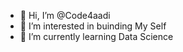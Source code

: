 - 👋 Hi, I’m @Code4aadi
- 👀 I’m interested in buinding My Self
- 🌱 I’m currently learning Data Science
  


<!---
Code4aadi/Code4aadi is a ✨ special ✨ repository because its `README.md` (this file) appears on your GitHub profile.
You can click the Preview link to take a look at your changes.
--->
